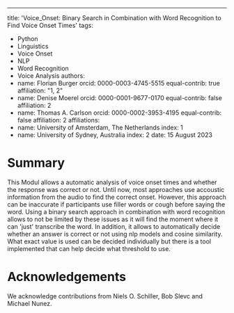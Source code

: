 ---
title: 'Voice_Onset: Binary Search in Combination with Word Recognition to Find Voice Onset Times'
tags:
  - Python
  - Linguistics
  - Voice Onset
  - NLP
  - Word Recognition
  - Voice Analysis
authors:
  - name: Florian Burger
    orcid: 0000-0003-4745-5515
    equal-contrib: true
    affiliation: "1, 2"
  - name: Denise Moerel
    orcid: 0000-0001-9677-0170
    equal-contrib: false 
    affiliation: 2
  - name: Thomas A. Carlson
    orcid: 0000-0002-3953-4195
    equal-contrib: false 
    affiliation: 2
affiliations:
 - name: University of Amsterdam, The Netherlands
   index: 1
 - name: University of Sydney, Australia
   index: 2
date: 15 August 2023

# Summary
This Modul allows a automatic analysis of voice onset times and whether the response 
was correct or not. Until now, most approaches use accoustic information from the audio 
to find the correct onset. However, this approach can be inaccurate if participants use 
filler words or cough before saying the word. Using a binary search approach in combination 
with word recognition allows to not be limited by these issues as it will find the moment where 
it can 'just' transcribe the word. In addition, it allows to automatically decide whether an 
answer is correct or not using nlp models and cosine similarity. What exact value is used 
can be decided individually but there is a tool implemented that can help decide what 
threshold to use. 

# Acknowledgements

We acknowledge contributions from Niels O. Schiller, Bob Slevc and Michael Nunez. 
